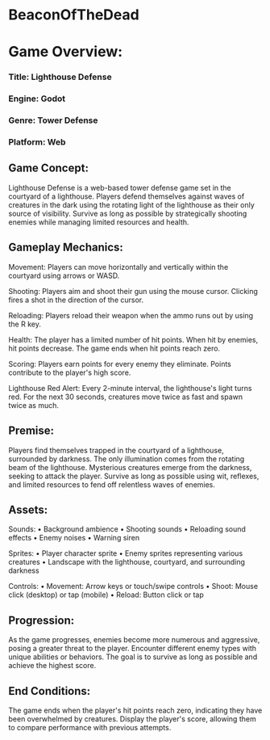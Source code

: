 # BeaconOfTheDead
# Game Overview:
### Title: Lighthouse Defense
### Engine: Godot
### Genre: Tower Defense
### Platform: Web
## Game Concept:

Lighthouse Defense is a web-based tower defense game set in the courtyard of a lighthouse. Players defend themselves against waves of creatures in the dark using the rotating light of the lighthouse as their only source of visibility. Survive as long as possible by strategically shooting enemies while managing limited resources and health.

## Gameplay Mechanics:

Movement: Players can move horizontally and vertically within the courtyard using arrows or WASD.

Shooting: Players aim and shoot their gun using the mouse cursor. Clicking fires a shot in the direction of the cursor.

Reloading: Players reload their weapon when the ammo runs out by using the R key.

Health: The player has a limited number of hit points. When hit by enemies, hit points decrease. The game ends when hit points reach zero.

Scoring: Players earn points for every enemy they eliminate. Points contribute to the player's high score.

Lighthouse Red Alert: Every 2-minute interval, the lighthouse's light turns red. For the next 30 seconds, creatures move twice as fast and spawn twice as much.

## Premise:

Players find themselves trapped in the courtyard of a lighthouse, surrounded by darkness. The only illumination comes from the rotating beam of the lighthouse. Mysterious creatures emerge from the darkness, seeking to attack the player. Survive as long as possible using wit, reflexes, and limited resources to fend off relentless waves of enemies.

## Assets:

Sounds: 
•	Background ambience 
•	Shooting sounds
•	Reloading sound effects 
•	Enemy noises
•	Warning siren

Sprites:
•	Player character sprite
•	Enemy sprites representing various creatures
•	Landscape with the lighthouse, courtyard, and surrounding darkness

Controls:
•	Movement: Arrow keys or touch/swipe controls
•	Shoot: Mouse click (desktop) or tap (mobile)
•	Reload: Button click or tap

## Progression:
As the game progresses, enemies become more numerous and aggressive, posing a greater threat to the player. Encounter different enemy types with unique abilities or behaviors. The goal is to survive as long as possible and achieve the highest score.


## End Conditions:
The game ends when the player's hit points reach zero, indicating they have been overwhelmed by creatures. Display the player's score, allowing them to compare performance with previous attempts.
